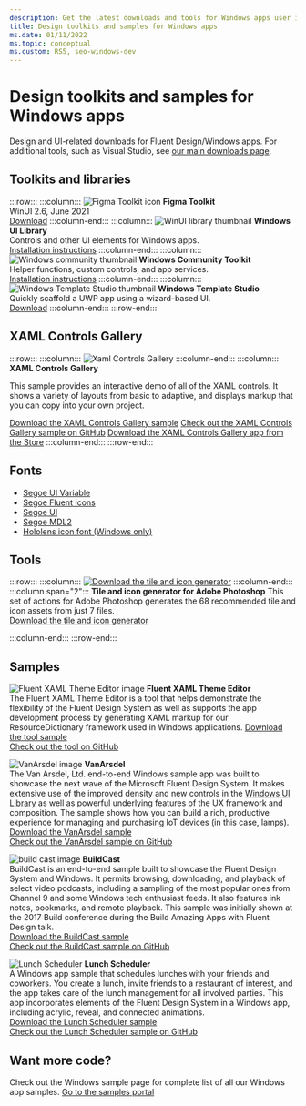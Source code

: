 ```yaml
---
description: Get the latest downloads and tools for Windows apps user interface layout and controls designs.
title: Design toolkits and samples for Windows apps
ms.date: 01/11/2022
ms.topic: conceptual
ms.custom: RS5, seo-windows-dev
---
```


# Design toolkits and samples for Windows apps

Design and UI-related downloads for Fluent Design/Windows apps. For additional tools, such as Visual Studio, see <a href="https://developer.microsoft.com/windows/downloads">our main downloads page</a>.

## Toolkits and libraries

:::row:::
    :::column:::
        ![Figma Toolkit icon](images/figma.png)
        **Figma Toolkit**<br/>
        WinUI 2.6, June 2021<br/>
        [Download](https://aka.ms/figmatoolkit)
    :::column-end:::
    :::column:::
        ![WinUI library thumbnail](images/winui-library.png)
        **Windows UI Library**<br/>
        Controls and other UI elements for Windows apps.<br/>
        [Installation instructions](/uwp/toolkits/winui/getting-started)
    :::column-end:::
    :::column:::
        ![Windows community thumbnail](images/windows-community-toolkit.png)
        **Windows Community Toolkit**<br/>
        Helper functions, custom controls, and app services.<br/>
        [Installation instructions](/windows/uwpcommunitytoolkit/getting-started)
    :::column-end:::
    :::column:::
        ![Windows Template Studio thumbnail](images/windows-template-studio.png)
        **Windows Template Studio**<br/>
        Quickly scaffold a UWP app using a wizard-based UI.<br/>
        [Download](https://aka.ms/wtsinstall)
    :::column-end:::
:::row-end:::

## XAML Controls Gallery

:::row:::
    :::column:::
        ![Xaml Controls Gallery](images/xaml-controls-gallery.png)
    :::column-end:::
    :::column:::
        **XAML Controls Gallery**

This sample provides an interactive demo of all of the XAML controls. It shows a variety of layouts from basic to adaptive, and displays markup that you can copy into your own project.

[Download the XAML Controls Gallery sample](https://github.com/microsoft/Xaml-Controls-Gallery/archive/refs/heads/master.zip)
[Check out the XAML Controls Gallery sample on GitHub](https://github.com/Microsoft/Xaml-Controls-Gallery)
[Download the XAML Controls Gallery app from the Store](https://www.microsoft.com/store/apps/9msvh128x2zt)
    :::column-end:::
:::row-end:::

## Fonts

- [Segoe UI Variable](https://aka.ms/SegoeUIVariable)
- [Segoe Fluent Icons](https://aka.ms/SegoeFluentIcons)
- [Segoe UI](https://aka.ms/segoeuifont)
- [Segoe MDL2](https://aka.ms/segoemdl2)
- [Hololens icon font (Windows only)](https://aka.ms/hololensiconfont)

## Tools

:::row:::
    :::column:::
<a href="https://download.microsoft.com/download/B/5/F/B5F22952-44DF-46EC-820B-11951AE01AEC/UWP tile and icon asset generator.zip"><img src="images/tile-icon-generator.png" alt="Download the tile and icon generator"/></a>
    :::column-end:::
    :::column span="2":::
      **Tile and icon generator for Adobe Photoshop**
      This set of actions for Adobe Photoshop generates the 68 recommended tile and icon assets from just 7 files. <br/><a href="https://download.microsoft.com/download/B/5/F/B5F22952-44DF-46EC-820B-11951AE01AEC/UWP tile and icon asset generator.zip">Download the tile and icon generator</a></p>
    :::column-end:::
:::row-end:::

    
## Samples

![Fluent XAML Theme Editor image](images/xaml-theme-editor-screenshot.png)
**Fluent XAML Theme Editor**<br>
The Fluent XAML Theme Editor is a tool that helps demonstrate the flexibility of the Fluent Design System as well as supports the app development process by generating XAML markup for our ResourceDictionary framework used in Windows applications.
<a href="https://github.com/Microsoft/fluent-xaml-theme-editor/archive/master.zip">Download the tool sample</a> <br><a href="https://github.com/Microsoft/fluent-xaml-theme-editor">Check out the tool on GitHub</a>

![VanArsdel image](images/van-arsdel-screenshot.png)
**VanArsdel**<br>
The Van Arsdel, Ltd. end-to-end Windows sample app was built to showcase the next wave of the Microsoft Fluent Design System. It makes extensive use of the improved density and new controls in the <a href="/windows/apps/winui/">Windows UI Library</a> as well as powerful underlying features of the UX framework and composition. The sample shows how you can build a rich, productive experience for managing and purchasing IoT devices (in this case, lamps).<br>
<a href="https://github.com/Microsoft/VanArsdel/archive/master.zip">Download the VanArsdel sample</a> <br><a href="https://github.com/microsoft/vanarsdel">Check out the VanArsdel sample on GitHub</a>

![build cast image](images/buildcast.png)
**BuildCast**<br>
BuildCast is an end-to-end sample built to showcase the Fluent Design System and Windows. It permits browsing, downloading, and playback of select video podcasts, including a sampling of the most popular ones from Channel 9 and some Windows tech enthusiast feeds. It also features ink notes, bookmarks, and remote playback. This sample was initially shown at the 2017 Build conference during the Build Amazing Apps with Fluent Design talk. <br>
<a href="https://github.com/Microsoft/BuildCast/archive/master.zip">Download the BuildCast sample</a> <br><a href="https://github.com/Microsoft/BuildCast">Check out the BuildCast sample on GitHub</a>

![Lunch Scheduler](images/lunchscheduler.png)
**Lunch Scheduler**<br>
A Windows app sample that schedules lunches with your friends and coworkers. You create a lunch, invite friends to a restaurant of interest, and the app takes care of the lunch management for all involved parties. This app incorporates elements of the Fluent Design System in a Windows app, including acrylic, reveal, and connected animations. <br/><a href="https://github.com/Microsoft/Windows-appsample-lunch-scheduler/archive/master.zip">Download the Lunch Scheduler sample</a><br/><a href="https://github.com/Microsoft/Windows-appsample-lunch-scheduler">Check out the Lunch Scheduler sample on GitHub</a></p>  

## Want more code?

Check out the Windows sample page for complete list of all our Windows app samples. <a href="https://developer.microsoft.com/windows/samples">Go to the samples portal</a>
